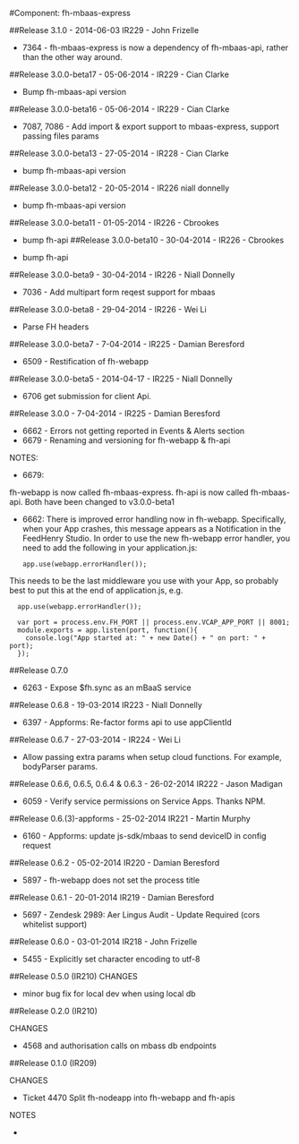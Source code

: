 #Component: fh-mbaas-express


##Release 3.1.0 - 2014-06-03 IR229 - John Frizelle

* 7364 - fh-mbaas-express is now a dependency of fh-mbaas-api, rather than the other way around.

##Release 3.0.0-beta17 - 05-06-2014 - IR229 - Cian Clarke

* Bump fh-mbaas-api version

##Release 3.0.0-beta16 - 05-06-2014 - IR229 - Cian Clarke

* 7087, 7086 - Add import & export support to mbaas-express, support passing files params

##Release 3.0.0-beta13 - 27-05-2014 - IR228 - Cian Clarke

* bump fh-mbaas-api version

##Release 3.0.0-beta12 - 20-05-2014 - IR226 niall donnelly

* bump fh-mbaas-api version

##Release 3.0.0-beta11 - 01-05-2014 - IR226 - Cbrookes

* bump fh-api
##Release 3.0.0-beta10 - 30-04-2014 - IR226 - Cbrookes

* bump fh-api

##Release 3.0.0-beta9 - 30-04-2014 - IR226 - Niall Donnelly

* 7036 - Add multipart form reqest support for mbaas

##Release 3.0.0-beta8 - 29-04-2014 - IR226 - Wei Li

* Parse FH headers

##Release 3.0.0-beta7 - 7-04-2014 - IR225 - Damian Beresford

* 6509 - Restification of fh-webapp

##Release 3.0.0-beta5 - 2014-04-17 - IR225 - Niall Donnelly

* 6706 get submission for client Api.

##Release 3.0.0 - 7-04-2014 - IR225 - Damian Beresford

* 6662 - Errors not getting reported in Events & Alerts section
* 6679 - Renaming and versioning for fh-webapp & fh-api


NOTES:

* 6679:

fh-webapp is now called fh-mbaas-express. fh-api is now called fh-mbaas-api. Both have been changed to v3.0.0-beta1


* 6662:
There is improved error handling now in fh-webapp. Specifically, when your App crashes, this message appears as a Notification in the FeedHenry Studio. In order to use the new fh-webapp error handler, you need to add the following in your application.js:

      app.use(webapp.errorHandler());

This needs to be the last middleware you use with your App, so probably best to put this at the end of application.js, e.g.

      app.use(webapp.errorHandler());

      var port = process.env.FH_PORT || process.env.VCAP_APP_PORT || 8001;
      module.exports = app.listen(port, function(){
        console.log("App started at: " + new Date() + " on port: " + port);
      });


##Release 0.7.0

* 6263 - Expose $fh.sync as an mBaaS service

##Release 0.6.8 - 19-03-2014 IR223 - Niall Donnelly

* 6397 - Appforms: Re-factor forms api to use appClientId

##Release 0.6.7 - 27-03-2014 - IR224 - Wei Li

* Allow passing extra params when setup cloud functions. For example, bodyParser params.


##Release 0.6.6, 0.6.5, 0.6.4 & 0.6.3 - 26-02-2014 IR222 - Jason Madigan

* 6059 - Verify service permissions on Service Apps. Thanks NPM.

##Release 0.6.(3)-appforms - 25-02-2014 IR221 - Martin Murphy

* 6160 - Appforms: update js-sdk/mbaas to send deviceID in config request

##Release 0.6.2 - 05-02-2014 IR220 - Damian Beresford

* 5897 - fh-webapp does not set the process title

##Release 0.6.1 - 20-01-2014 IR219 - Damian Beresford

* 5697 - Zendesk 2989: Aer Lingus Audit - Update Required (cors whitelist support)

##Release 0.6.0 - 03-01-2014 IR218 - John Frizelle

* 5455 - Explicitly set character encoding to utf-8


##Release 0.5.0 (IR210)
CHANGES
 * minor bug fix for local dev when using local db

##Release 0.2.0 (IR210)

CHANGES
 * 4568 and authorisation calls on mbass db endpoints

##Release 0.1.0 (IR209)

CHANGES
 * Ticket 4470 Split fh-nodeapp into fh-webapp and fh-apis

NOTES
 * <none>
